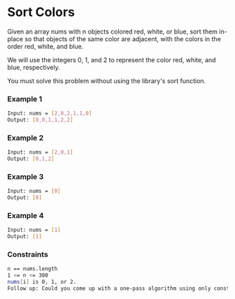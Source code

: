 # Sort Colors

Given an array nums with n objects colored red, white, or blue, sort them in-place so that objects of the same color are adjacent, with the colors in the order red, white, and blue.

We will use the integers 0, 1, and 2 to represent the color red, white, and blue, respectively.

You must solve this problem without using the library's sort function.

### Example 1
```sh
Input: nums = [2,0,2,1,1,0]
Output: [0,0,1,1,2,2]
```

### Example 2
```sh
Input: nums = [2,0,1]
Output: [0,1,2]
```

### Example 3
```sh
Input: nums = [0]
Output: [0]
```

### Example 4
```sh
Input: nums = [1]
Output: [1]
```

### Constraints
```sh
n == nums.length
1 <= n <= 300
nums[i] is 0, 1, or 2.
Follow up: Could you come up with a one-pass algorithm using only constant extra space?
```
